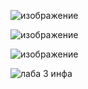 
![изображение](https://github.com/user-attachments/assets/a01f2727-8e7d-48e2-9812-dada2b7114f4)

![изображение](https://github.com/user-attachments/assets/0951fc98-b450-4696-98d9-a99a4f22fcab)

![изображение](https://github.com/user-attachments/assets/b3048ad0-bac0-4845-a678-43bb6c4901fa)

![лаба 3 инфа](https://github.com/user-attachments/assets/213bf9cd-a42b-4a4c-8f7a-97046e1e0b1c)
